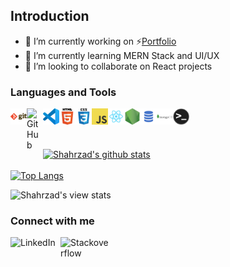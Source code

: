 ## Introduction
- 🔭 I’m currently working on ⚡[Portfolio](https://github.com/Shahrzad-gh/portfolio)
- 🌱 I’m currently learning MERN Stack and UI/UX
- 👯 I’m looking to collaborate on React projects

### Languages and Tools
<img align="left" alt="Git" width="26px" src="https://raw.githubusercontent.com/github/explore/80688e429a7d4ef2fca1e82350fe8e3517d3494d/topics/git/git.png" />
<img align="left" alt="GitHub" width="26px" src="https://icons.iconarchive.com/icons/danleech/simple/1024/github-icon.png" />
<img align="left" alt="Visual Studio Code" width="26px" src="https://raw.githubusercontent.com/github/explore/80688e429a7d4ef2fca1e82350fe8e3517d3494d/topics/visual-studio-code/visual-studio-code.png" />
<img align="left" alt="HTML5" width="26px" src="https://raw.githubusercontent.com/github/explore/80688e429a7d4ef2fca1e82350fe8e3517d3494d/topics/html/html.png" />
<img align="left" alt="CSS3" width="26px" src="https://raw.githubusercontent.com/github/explore/80688e429a7d4ef2fca1e82350fe8e3517d3494d/topics/css/css.png" />
<img align="left" alt="JavaScript" width="26px" src="https://raw.githubusercontent.com/github/explore/80688e429a7d4ef2fca1e82350fe8e3517d3494d/topics/javascript/javascript.png" />
<img align="left" alt="React" width="26px" src="https://raw.githubusercontent.com/github/explore/80688e429a7d4ef2fca1e82350fe8e3517d3494d/topics/react/react.png" />
<img align="left" alt="Node.js" width="26px" src="https://raw.githubusercontent.com/github/explore/80688e429a7d4ef2fca1e82350fe8e3517d3494d/topics/nodejs/nodejs.png" />
<img align="left" alt="SQL" width="26px" src="https://raw.githubusercontent.com/github/explore/80688e429a7d4ef2fca1e82350fe8e3517d3494d/topics/sql/sql.png" />
<img align="left" alt="MongoDB" width="26px" src="https://raw.githubusercontent.com/github/explore/80688e429a7d4ef2fca1e82350fe8e3517d3494d/topics/mongodb/mongodb.png" />
<img align="left" alt="Terminal" width="26px" src="https://raw.githubusercontent.com/github/explore/80688e429a7d4ef2fca1e82350fe8e3517d3494d/topics/terminal/terminal.png" />
<br />
<br />
<br />

[![Shahrzad's github stats](https://github-readme-stats.vercel.app/api?username=Shahrzad-gh)](https://github.com/Shahrzad-gh/github-readme-stats)
<br />
<br />
[![Top Langs](https://github-readme-stats.vercel.app/api/top-langs/?username=Shahrzad-gh&layout=compact)](https://github.com/Shahrzad-gh/github-readme-stats)


![Shahrzad's view stats](https://komarev.com/ghpvc/?username=Shahrzad-gh&color=blueviolet&style=flat)

### Connect with me
[<img align="left" alt="LinkedIn" width="80" src="https://iconarchive.com/download/i75878/martz90/circle/linkedin.ico" alt="linkedin"/>](https://www.linkedin.com/in/shahrzad-ghahvehrokhi/)

[<img align="left" alt="Stackoverflow" width="80" src="https://iconarchive.com/download/i82964/limav/flat-gradient-social/Stackoverflow.ico" alt="stackoverflow" />](https://stackoverflow.com/users/5289320/sharzad-gh)






<!--
**Shahrzad-gh/Shahrzad-gh** is a ✨ _special_ ✨ repository because its `README.md` (this file) appears on your GitHub profile.

Here are some ideas to get you started:

- 🔭 I’m currently working on ...
- 🌱 I’m currently learning ...
- 👯 I’m looking to collaborate on ...
- 🤔 I’m looking for help with ...
- 💬 Ask me about ...
- 📫 How to reach me: ...
- 😄 Pronouns: ...
- ⚡ Fun fact: ...
-->

